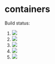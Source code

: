# containers

Build status:

1. [![](https://github.com/jp-walker/containers/workflows/tests-fibonacci/badge.svg)](https://github.com/jp-walker/containers/actions?query=workflow%3Atests-fibonacci)
1. [![](https://github.com/jp-walker/containers/workflows/tests-range/badge.svg)](https://github.com/jp-walker/containers/actions?query=workflow%3Atests-range)
1. [![](https://github.com/jp-walker/containers/workflows/tests-BST/badge.svg)](https://github.com/jp-walker/containers/actions?query=workflow%3Atests-BST)
1. [![](https://github.com/jp-walker/containers/workflows/tests-BinaryTree/badge.svg)](https://github.com/jp-walker/containers/actions?query=workflow%3Atests-BinaryTree)
1. [![](https://github.com/jp-walker/containers/workflows/tests-Heap/badge.svg)](https://github.com/jp-walker/containers/actions?query=workflow%3Atests-Heap)
